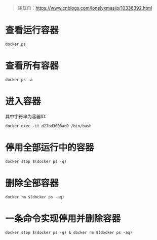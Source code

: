 > 转载自：<https://www.cnblogs.com/lonelyxmas/p/10336392.html>

# 查看运行容器

	docker ps

# 查看所有容器

	docker ps -a

# 进入容器
其中字符串为容器ID:

	docker exec -it d27bd3008ad9 /bin/bash

# 停用全部运行中的容器

	docker stop $(docker ps -q)

# 删除全部容器

	docker rm $(docker ps -aq)

# 一条命令实现停用并删除容器

	docker stop $(docker ps -q) & docker rm $(docker ps -aq)